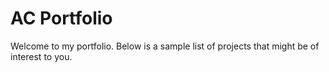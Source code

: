 # AC Portfolio

Welcome to my portfolio. Below is a sample list of projects that might be of interest to you.


